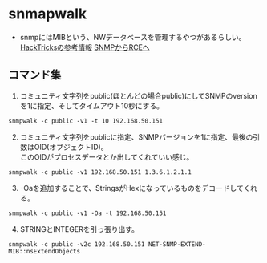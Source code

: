 # snmapwalk
- snmpにはMIBという、NWデータベースを管理するやつがあるらしい。
[HackTricksの参考情報](https://book.hacktricks.xyz/network-services-pentesting/pentesting-snmp)
[SNMPからRCEへ](https://book.hacktricks.xyz/network-services-pentesting/pentesting-snmp/snmp-rce#extending-services-with-additional-commands)


## コマンド集
1. コミュニティ文字列をpublic(ほとんどの場合public)にしてSNMPのversionを1に指定、そしてタイムアウト10秒にする。
```
snmpwalk -c public -v1 -t 10 192.168.50.151
```

2. コミュニティ文字列をpublicに指定、SNMPバージョンを1に指定、最後の引数はOID(オブジェクトID)。  
このOIDがプロセスデータとか出してくれていい感じ。
```
snmpwalk -c public -v1 192.168.50.151 1.3.6.1.2.1.1
```

3. -Oaを追加することで、StringsがHexになっているものをデコードしてくれる。
```
snmpwalk -c public -v1 -Oa -t 192.168.50.151
```

4. STRINGとINTEGERを引っ張り出す。
```
snmpwalk -c public -v2c 192.168.50.151 NET-SNMP-EXTEND-MIB::nsExtendObjects
```
